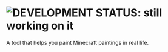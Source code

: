 # ![DEVELOPMENT STATUS: still working on it](https://badgen.net/badge/DEVELOPMENT%20STATUS/not%20yet%20functional/red)

A tool that helps you paint Minecraft paintings in real life.
